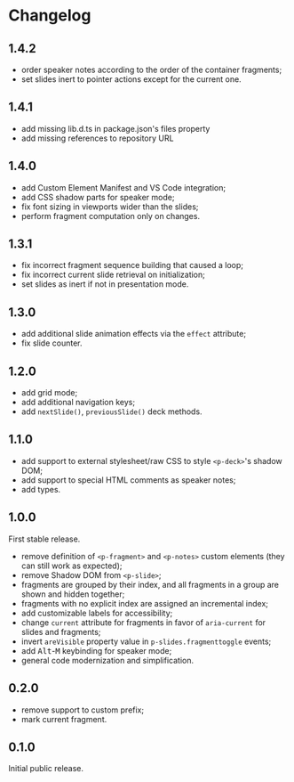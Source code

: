 # Changelog

## 1.4.2

- order speaker notes according to the order of the container fragments;
- set slides inert to pointer actions except for the current one.

## 1.4.1

- add missing lib.d.ts in package.json's files property
- add missing references to repository URL

## 1.4.0

- add Custom Element Manifest and VS Code integration;
- add CSS shadow parts for speaker mode;
- fix font sizing in viewports wider than the slides;
- perform fragment computation only on changes.

## 1.3.1

- fix incorrect fragment sequence building that caused a loop;
- fix incorrect current slide retrieval on initialization;
- set slides as inert if not in presentation mode.

## 1.3.0

- add additional slide animation effects via the `effect` attribute;
- fix slide counter.

## 1.2.0

- add grid mode;
- add additional navigation keys;
- add `nextSlide()`, `previousSlide()` deck methods.

## 1.1.0

- add support to external stylesheet/raw CSS to style `<p-deck>`'s shadow DOM;
- add support to special HTML comments as speaker notes;
- add types.

## 1.0.0

First stable release.

- remove definition of `<p-fragment>` and `<p-notes>` custom elements (they can
  still work as expected);
- remove Shadow DOM from `<p-slide>`;
- fragments are grouped by their index, and all fragments in a group are shown
  and hidden together;
- fragments with no explicit index are assigned an incremental index;
- add customizable labels for accessibility;
- change `current` attribute for fragments in favor of `aria-current` for slides
  and fragments;
- invert `areVisible` property value in `p-slides.fragmenttoggle` events;
- add <kbd>Alt</kbd>-<kbd>M</kbd> keybinding for speaker mode;
- general code modernization and simplification.

## 0.2.0

- remove support to custom prefix;
- mark current fragment.

## 0.1.0

Initial public release.
